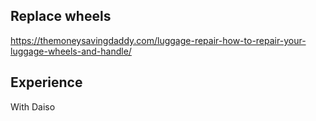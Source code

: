 ## Replace wheels
https://themoneysavingdaddy.com/luggage-repair-how-to-repair-your-luggage-wheels-and-handle/

## Experience
With Daiso 